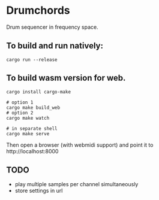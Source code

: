# Drumchords

Drum sequencer in frequency space.

## To build and run natively:
```
cargo run --release
```

## To build wasm version for web.
```
cargo install cargo-make

# option 1
cargo make build_web
# option 2
cargo make watch

# in separate shell
cargo make serve
```
 
Then open a browser (with webmidi support) and point it to http://localhost:8000

## TODO
* play multiple samples per channel simultaneously
* store settings in url